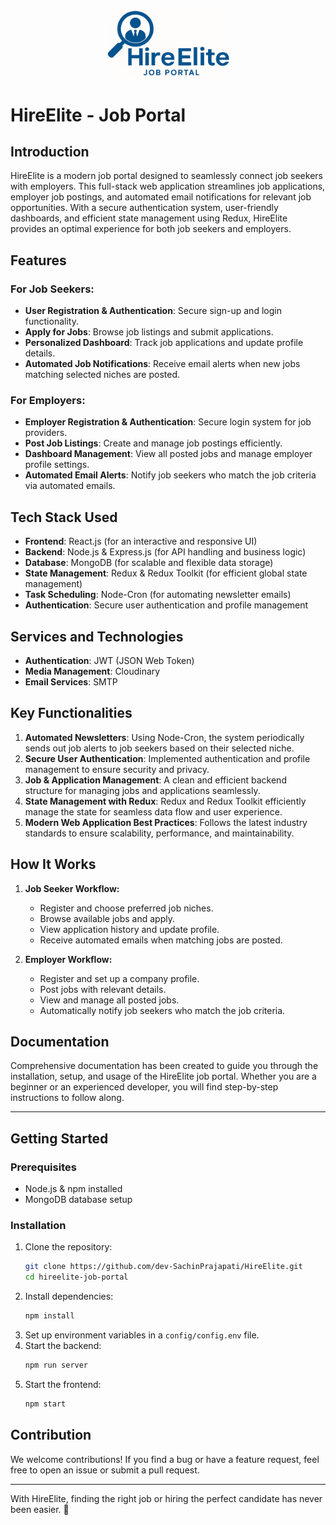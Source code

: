 <p align="center">
  <img src="./client/public/logo.png" alt="HireElite Logo" width="200"/>
</p>

# HireElite - Job Portal
 
## Introduction

HireElite is a modern job portal designed to seamlessly connect job seekers with employers. This full-stack web application streamlines job applications, employer job postings, and automated email notifications for relevant job opportunities. With a secure authentication system, user-friendly dashboards, and efficient state management using Redux, HireElite provides an optimal experience for both job seekers and employers.

## Features

### For Job Seekers:
- **User Registration & Authentication**: Secure sign-up and login functionality.
- **Apply for Jobs**: Browse job listings and submit applications.
- **Personalized Dashboard**: Track job applications and update profile details.
- **Automated Job Notifications**: Receive email alerts when new jobs matching selected niches are posted.

### For Employers:
- **Employer Registration & Authentication**: Secure login system for job providers.
- **Post Job Listings**: Create and manage job postings efficiently.
- **Dashboard Management**: View all posted jobs and manage employer profile settings.
- **Automated Email Alerts**: Notify job seekers who match the job criteria via automated emails.

## Tech Stack Used

- **Frontend**: React.js (for an interactive and responsive UI)
- **Backend**: Node.js & Express.js (for API handling and business logic)
- **Database**: MongoDB (for scalable and flexible data storage)
- **State Management**: Redux & Redux Toolkit (for efficient global state management)
- **Task Scheduling**: Node-Cron (for automating newsletter emails)
- **Authentication**: Secure user authentication and profile management

## Services and Technologies

- **Authentication**: JWT (JSON Web Token)
- **Media Management**: Cloudinary
- **Email Services**: SMTP

## Key Functionalities

1. **Automated Newsletters**: Using Node-Cron, the system periodically sends out job alerts to job seekers based on their selected niche.
2. **Secure User Authentication**: Implemented authentication and profile management to ensure security and privacy.
3. **Job & Application Management**: A clean and efficient backend structure for managing jobs and applications seamlessly.
4. **State Management with Redux**: Redux and Redux Toolkit efficiently manage the state for seamless data flow and user experience.
5. **Modern Web Application Best Practices**: Follows the latest industry standards to ensure scalability, performance, and maintainability.

## How It Works

1. **Job Seeker Workflow:**
   - Register and choose preferred job niches.
   - Browse available jobs and apply.
   - View application history and update profile.
   - Receive automated emails when matching jobs are posted.

2. **Employer Workflow:**
   - Register and set up a company profile.
   - Post jobs with relevant details.
   - View and manage all posted jobs.
   - Automatically notify job seekers who match the job criteria.

## Documentation

Comprehensive documentation has been created to guide you through the installation, setup, and usage of the HireElite job portal. Whether you are a beginner or an experienced developer, you will find step-by-step instructions to follow along.

---

## Getting Started

### Prerequisites
- Node.js & npm installed
- MongoDB database setup

### Installation
1. Clone the repository:
   ```sh
   git clone https://github.com/dev-SachinPrajapati/HireElite.git
   cd hireelite-job-portal
   ```
2. Install dependencies:
   ```sh
   npm install
   ```
3. Set up environment variables in a `config/config.env` file.
4. Start the backend:
   ```sh
   npm run server
   ```
5. Start the frontend:
   ```sh
   npm start
   ```

## Contribution

We welcome contributions! If you find a bug or have a feature request, feel free to open an issue or submit a pull request.

---

With HireElite, finding the right job or hiring the perfect candidate has never been easier. 🚀
